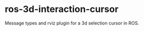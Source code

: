 ros-3d-interaction-cursor
=========================

Message types and rviz plugin for a 3d selection cursor in ROS.
